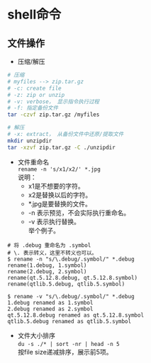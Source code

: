 # shell命令

## 文件操作
* 压缩/解压
```bash
# 压缩
# myfiles --> zip.tar.gz
# -c: create file
# -z: zip or unzip
# -v: verbose， 显示指令执行过程
# -f: 指定备份文件
tar -czvf zip.tar.gz /myfiles

# 解压
# -x: extract， 从备份文件中还原/提取文件
mkdir unzipdir
tar -xzvf zip.tar.gz -C ./unzipdir
```

* 文件重命名  
`rename -n 's/x1/x2/' *.jpg`  
说明： 
  * x1是不想要的字符。
  * x2是替换以后的字符。
  * *.jpg是要替换的文件。
  * -n 表示预览，不会实际执行重命名。
  * -v 表示执行替换。  
举个例子。
```
# 将 .debug 重命名为 .symbol 
# \. 表示转义，这里不转义也可以。
$ rename -n "s/\.debug/.symbol/" *.debug
rename(1.debug, 1.symbol)
rename(2.debug, 2.symbol)
rename(qt.5.12.8.debug, qt.5.12.8.symbol)
rename(qtlib.5.debug, qtlib.5.symbol)

$ rename -v "s/\.debug/.symbol/" *.debug
1.debug renamed as 1.symbol
2.debug renamed as 2.symbol
qt.5.12.8.debug renamed as qt.5.12.8.symbol
qtlib.5.debug renamed as qtlib.5.symbol
```

* 文件大小排序  
`du -s ./* | sort -nr | head -n 5`  
按file size递减排序，展示前5项。

